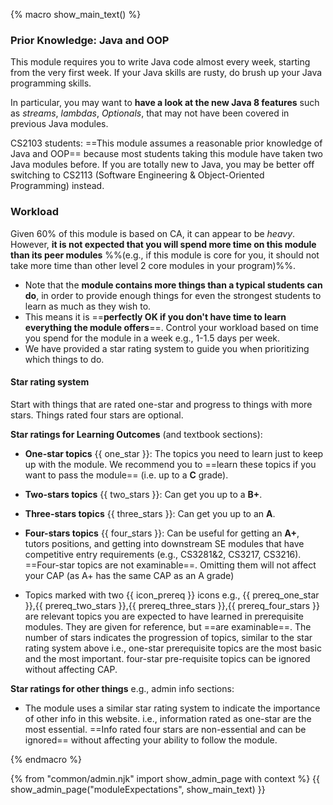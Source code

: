 {% macro show_main_text() %} 
<div id="main">

### Prior Knowledge: Java and OOP

This module requires you to write Java code almost every week, starting from the very first week. If your Java skills are rusty, do brush up your Java programming skills.

In particular, you may want to **have a look at the new Java 8 features** such as _streams_, _lambdas_, _Optionals_, that may not have been covered in previous Java modules.

CS2103 students: ==This module assumes a reasonable prior knowledge of Java and OOP== because most students taking this module have taken two Java modules before. If you are totally new to Java, you may be better off switching to CS2113 (Software Engineering & Object-Oriented Programming) instead.

### Workload

Given 60% of this module is based on CA, it can appear to be _heavy_. However, **it is not expected that you will spend more time on this module than its peer modules** %%(e.g., if this module is core for you, it should not take more time than other level 2 core modules in your program)%%. 
* Note that the **module contains more things than a typical students can do**, in order to provide enough things for even the strongest students to learn as much as they wish to. 
* This means it is ==**perfectly OK if you don't have time to learn everything the module offers**==. Control your workload based on time you spend for the module in a week e.g., 1-1.5 days per week.
* We have provided a star rating system to guide you when prioritizing which things to do.

<div id="starRatingSystem">

#### Star rating system

<div class="indented">

<p class="lead"> Start with things that are rated one-star and progress to things with more stars. Things rated four stars are optional.
</p>

**Star ratings for Learning Outcomes** (and textbook sections):

* **One-star topics** {{ one_star }}: The topics you need to learn just to keep up with the module. We recommend you to ==learn these topics if you want to pass the module== (i.e. up to a **C** grade).
* **Two-stars topics** {{ two_stars }}: Can get you up to a **B+**.
* **Three-stars topics** {{ three_stars }}: Can get you up to an **A**.
* **Four-stars topics** {{ four_stars }}: Can be useful for getting an **A+**, tutors positions, and getting into downstream SE modules that have competitive entry requirements (e.g., CS3281&2, CS3217, CS3216). ==Four-star topics are not examinable==. Omitting them will not affect your CAP (as A+ has the same CAP as an A grade)

* Topics marked with two {{ icon_prereq }} icons e.g., {{ prereq_one_star }},{{ prereq_two_stars }},{{ prereq_three_stars }},{{ prereq_four_stars }} are relevant topics you are expected to have learned in prerequisite modules. They are given for reference, but ==are examinable==. The number of stars indicates the progression of topics, similar to the star rating system above i.e., one-star prerequisite topics are the most basic and the most important. four-star pre-requisite topics can be ignored without affecting CAP.

**Star ratings for other things** e.g., admin info sections:

* The module uses a similar star rating system to indicate the importance of other info in this website. i.e., information rated as one-star are the most essential. ==Info rated four stars are non-essential and can be ignored== without affecting your ability to follow the module.

</div>
</div>

</div>
{% endmacro %} 


{% from "common/admin.njk" import show_admin_page with context %}
{{ show_admin_page("moduleExpectations", show_main_text) }}
